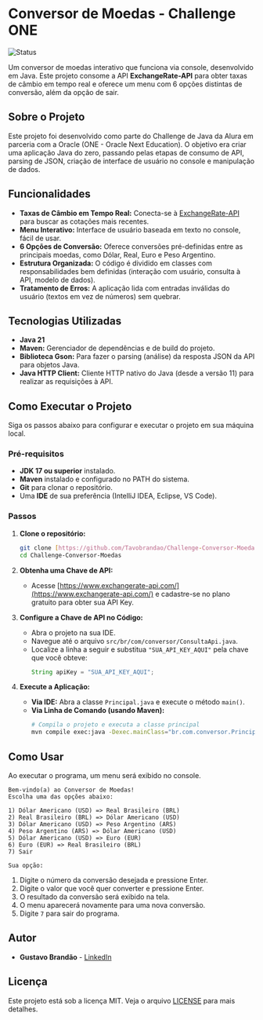 # Conversor de Moedas - Challenge ONE

![Status](https://img.shields.io/badge/status-conclu%C3%ADdo-brightgreen)

Um conversor de moedas interativo que funciona via console, desenvolvido em Java. Este projeto consome a API **ExchangeRate-API** para obter taxas de câmbio em tempo real e oferece um menu com 6 opções distintas de conversão, além da opção de sair.

## Sobre o Projeto

Este projeto foi desenvolvido como parte do Challenge de Java da Alura em parceria com a Oracle (ONE - Oracle Next Education). O objetivo era criar uma aplicação Java do zero, passando pelas etapas de consumo de API, parsing de JSON, criação de interface de usuário no console e manipulação de dados.

## Funcionalidades

-   **Taxas de Câmbio em Tempo Real:** Conecta-se à [ExchangeRate-API](https://www.exchangerate-api.com/) para buscar as cotações mais recentes.
-   **Menu Interativo:** Interface de usuário baseada em texto no console, fácil de usar.
-   **6 Opções de Conversão:** Oferece conversões pré-definidas entre as principais moedas, como Dólar, Real, Euro e Peso Argentino.
-   **Estrutura Organizada:** O código é dividido em classes com responsabilidades bem definidas (interação com usuário, consulta à API, modelo de dados).
-   **Tratamento de Erros:** A aplicação lida com entradas inválidas do usuário (textos em vez de números) sem quebrar.

## Tecnologias Utilizadas

-   **Java 21**
-   **Maven:** Gerenciador de dependências e de build do projeto.
-   **Biblioteca Gson:** Para fazer o parsing (análise) da resposta JSON da API para objetos Java.
-   **Java HTTP Client:** Cliente HTTP nativo do Java (desde a versão 11) para realizar as requisições à API.

## Como Executar o Projeto

Siga os passos abaixo para configurar e executar o projeto em sua máquina local.

### Pré-requisitos

-   **JDK 17 ou superior** instalado.
-   **Maven** instalado e configurado no PATH do sistema.
-   **Git** para clonar o repositório.
-   Uma **IDE** de sua preferência (IntelliJ IDEA, Eclipse, VS Code).

### Passos

1.  **Clone o repositório:**
    ```bash
    git clone [https://github.com/Tavobrandao/Challenge-Conversor-Moedas.git](https://github.com/Tavobrandao/Challenge-Conversor-Moedas.git)
    cd Challenge-Conversor-Moedas
    ```

2.  **Obtenha uma Chave de API:**
    -   Acesse [https://www.exchangerate-api.com/](https://www.exchangerate-api.com/) e cadastre-se no plano gratuito para obter sua API Key.

3.  **Configure a Chave de API no Código:**
    -   Abra o projeto na sua IDE.
    -   Navegue até o arquivo `src/br/com/conversor/ConsultaApi.java`.
    -   Localize a linha a seguir e substitua `"SUA_API_KEY_AQUI"` pela chave que você obteve:
        ```java
        String apiKey = "SUA_API_KEY_AQUI";
        ```

4.  **Execute a Aplicação:**
    -   **Via IDE:** Abra a classe `Principal.java` e execute o método `main()`.
    -   **Via Linha de Comando (usando Maven):**
        ```bash
        # Compila o projeto e executa a classe principal
        mvn compile exec:java -Dexec.mainClass="br.com.conversor.Principal"
        ```

## Como Usar

Ao executar o programa, um menu será exibido no console.

```
Bem-vindo(a) ao Conversor de Moedas!
Escolha uma das opções abaixo:

1) Dólar Americano (USD) => Real Brasileiro (BRL)
2) Real Brasileiro (BRL) => Dólar Americano (USD)
3) Dólar Americano (USD) => Peso Argentino (ARS)
4) Peso Argentino (ARS) => Dólar Americano (USD)
5) Dólar Americano (USD) => Euro (EUR)
6) Euro (EUR) => Real Brasileiro (BRL)
7) Sair

Sua opção:
```

1.  Digite o número da conversão desejada e pressione Enter.
2.  Digite o valor que você quer converter e pressione Enter.
3.  O resultado da conversão será exibido na tela.
4.  O menu aparecerá novamente para uma nova conversão.
5.  Digite `7` para sair do programa.

## Autor

-   **Gustavo Brandão** - [LinkedIn](https://www.linkedin.com/in/gustavobrandaobr/)

## Licença

Este projeto está sob a licença MIT. Veja o arquivo [LICENSE](LICENSE) para mais detalhes.